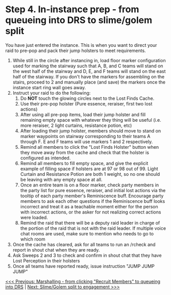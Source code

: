 # Step 4. In-instance prep - from queueing into DRS to slime/golem split
You have just entered the instance.  This is when you want to direct your raid to pre-pop and pack their jump holsters to meet requirements.

1. While still in the circle after instancing in, load floor marker configuration used for marking the stairway such that A, B, and C teams will stand on the west half of the stairway and D, E, and F teams will stand on the east half of the stairway.  If you don't have the markers for assembling on the stairs, proceed to 2 and manually place (and save) the markers once the instance start ring wall goes away.
2. Instruct your raid to do the following:
	1. Do **NOT** touch the glowing circles next to the Lost Finds Cache.
	2. Use their pre-pop holster (Pure essence, reraiser, first two lost actions)
	3. After using all pre-pop items, load their jump holster and fill remaining empty space with whatever they thing will be useful (i.e. more reraiser, 2 light curtains, resistance potion, etc)
	4. After loading their jump holster, members should move to stand on marker waypoints on stairway corresponding to their teams A through F.  E and F teams will use markers 1 and 2 respectively.
	5. Remind all members to click the "Lost Finds Holster" button when they move away from the cache and check that the holster is configured as intended.
	6. Remind all members to fill empty space, and give the explicit example of filling space if holsters are at 97 or 98 out of 99.  Light Curtain and Resistance Potion are both 1 weight, so no one should be leaving with any empty space at all.
	7. Once an entire team is on a floor marker, check party members in the party list for pure essence, reraiser, and initial lost actions via the tooltip of each party member's Reminiscence buff.  Encourage party members to ask each other questions if the Reminiscence buff looks incorrect and treat it as a teachable moment either for the person with incorrect actions, or the asker for not realizing correct actions were loaded.
	8. Remind the raid that there will be a deputy raid leader in charge of the portion of the raid that is not with the raid leader.  If multiple voice chat rooms are used, make sure to mention who needs to go to which room
3. Once the cache has cleared, ask for all teams to run an /rcheck and report in shout chat when they are ready.
4. Ask Sweeps 2 and 3 to check and confirm in shout chat that they have Lost Perception in their holsters
5. Once all teams have reported ready, issue instruction "JUMP JUMP JUMP"

[<<< Previous: Marshalling - from clicking "Recruit Members" to queueing into DRS](03-recruiting-to-queueing.md) | [Next: Slime/Golem split to engagement >>>](05-sg-split-to-sg.md)

